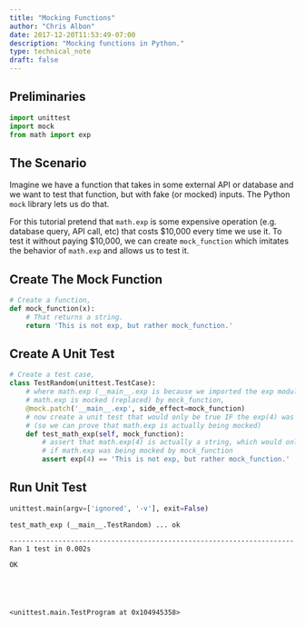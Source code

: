 ```yaml
---
title: "Mocking Functions"
author: "Chris Albon"
date: 2017-12-20T11:53:49-07:00
description: "Mocking functions in Python."
type: technical_note
draft: false
---
```

## Preliminaries


```python
import unittest
import mock
from math import exp
```

## The Scenario

Imagine we have a function that takes in some external API or database and we want to test that function, but with fake (or mocked) inputs. The Python `mock` library lets us do that.

For this tutorial pretend that `math.exp` is some expensive operation (e.g. database query, API call, etc) that costs \$10,000 every time we use it. To test it without paying \$10,000, we can create `mock_function` which imitates the behavior of `math.exp` and allows us to test it.

## Create The Mock Function


```python
# Create a function,
def mock_function(x):
    # That returns a string.
    return 'This is not exp, but rather mock_function.'
```

## Create A Unit Test


```python
# Create a test case,
class TestRandom(unittest.TestCase):
    # where math.exp (__main__.exp is because we imported the exp module from math)
    # math.exp is mocked (replaced) by mock_function,
    @mock.patch('__main__.exp', side_effect=mock_function)
    # now create a unit test that would only be true IF the exp(4) was being mocked
    # (so we can prove that math.exp is actually being mocked)
    def test_math_exp(self, mock_function):
        # assert that math.exp(4) is actually a string, which would only be the case
        # if math.exp was being mocked by mock_function
        assert exp(4) == 'This is not exp, but rather mock_function.'
```

## Run Unit Test


```python
unittest.main(argv=['ignored', '-v'], exit=False)
```

    test_math_exp (__main__.TestRandom) ... ok
    
    ----------------------------------------------------------------------
    Ran 1 test in 0.002s
    
    OK





    <unittest.main.TestProgram at 0x104945358>



